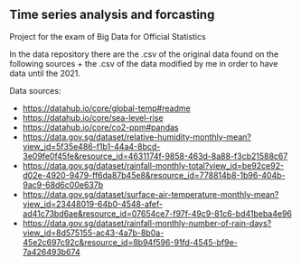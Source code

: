 ## Time series analysis and forcasting 

Project for the exam of Big Data for Official Statistics


In the data repository there are the .csv of the original data found on the following sources + the .csv of the data modified by me in order to have data until the 2021.

Data sources:

- https://datahub.io/core/global-temp#readme
- https://datahub.io/core/sea-level-rise
- https://datahub.io/core/co2-ppm#pandas
- https://data.gov.sg/dataset/relative-humidity-monthly-mean?view_id=5f35e486-f1b1-44a4-8bcd-3e09fe0f45fe&resource_id=4631174f-9858-463d-8a88-f3cb21588c67
- https://data.gov.sg/dataset/rainfall-monthly-total?view_id=be92ce92-d02e-4920-9479-ff6da87b45e8&resource_id=778814b8-1b96-404b-9ac9-68d6c00e637b
- https://data.gov.sg/dataset/surface-air-temperature-monthly-mean?view_id=23448019-64b0-4548-afef-ad41c73bd6ae&resource_id=07654ce7-f97f-49c9-81c6-bd41beba4e96
- https://data.gov.sg/dataset/rainfall-monthly-number-of-rain-days?view_id=8d575155-ac43-4a7b-8b0a-45e2c697c92c&resource_id=8b94f596-91fd-4545-bf9e-7a426493b674

